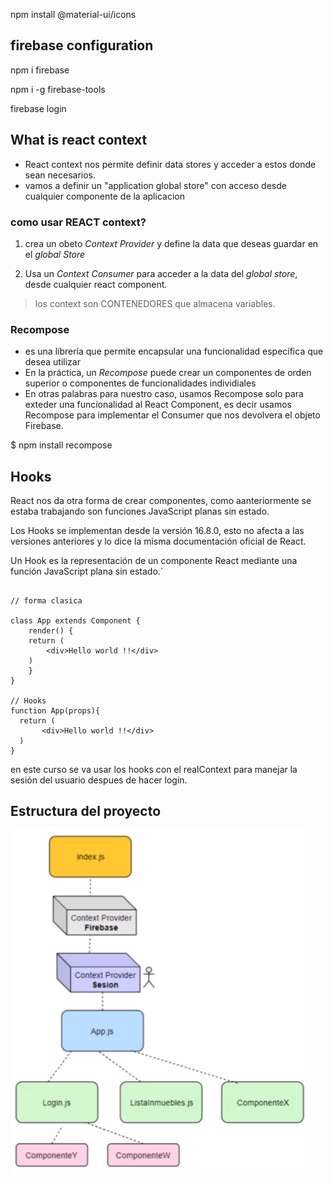npm install @material-ui/icons

## firebase configuration

npm i firebase

npm i -g firebase-tools

firebase login

## What is react context 

* React context nos permite definir data stores y acceder a estos donde sean necesarios.
* vamos a definir un "application global store" con acceso desde cualquier componente de la aplicacion

### como usar REACT context?
1. crea un obeto *Context Provider* y define la data que deseas guardar en el *global Store*

2. Usa un *Context Consumer* para acceder a la data del *global store*, desde cualquier react component. 

> los context son CONTENEDORES que almacena variables.

### Recompose
* es una librería que permite encapsular una funcionalidad específica que desea utilizar
* En la práctica, un *Recompose* puede crear un componentes de orden superior o componentes de funcionalidades individiales
* En otras palabras para nuestro caso, usamos Recompose solo para exteder una funcionalidad al React Component, es decir usamos Recompose para implementar el Consumer que nos devolvera el objeto Firebase.

$ npm install recompose


## Hooks 

React nos da otra forma de crear componentes, como aanteriormente se estaba trabajando son funciones JavaScript planas sin estado.

Los Hooks se implementan desde la versión 16.8.0, esto no afecta a las versiones anteriores y lo dice la misma documentación oficial de React.

Un Hook es la representación de un componente React mediante una función JavaScript plana sin estado.`

````Js

// forma clasica 

class App extends Component {
    render() {
    return (
        <div>Hello world !!</div>
    )
    }
}

// Hooks
function App(props){
  return (
       <div>Hello world !!</div>
  )
}

````

en este curso se va usar los hooks con el realContext para manejar la sesión del usuario despues de hacer login.

## Estructura del proyecto 

![Estructura del proyecto](https://raw.githubusercontent.com/leone2016/ReactHook/master/Screenshot_1.png)